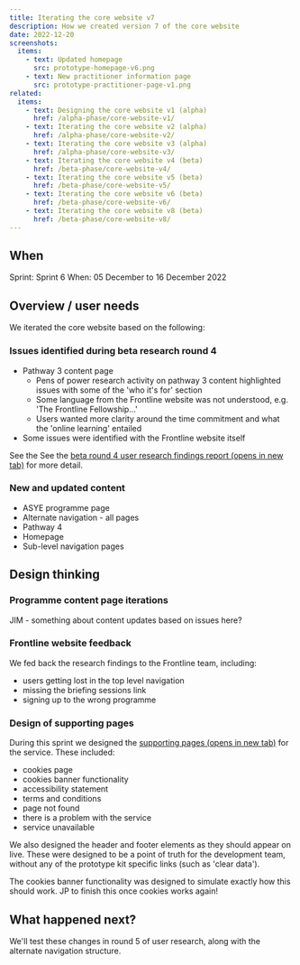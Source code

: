 ```yaml
---
title: Iterating the core website v7
description: How we created version 7 of the core website
date: 2022-12-20
screenshots:
  items:
    - text: Updated homepage
      src: prototype-homepage-v6.png
    - text: New practitioner information page
      src: prototype-practitioner-page-v1.png
related:
  items:
    - text: Designing the core website v1 (alpha)
      href: /alpha-phase/core-website-v1/
    - text: Iterating the core website v2 (alpha)
      href: /alpha-phase/core-website-v2/
    - text: Iterating the core website v3 (alpha)
      href: /alpha-phase/core-website-v3/
    - text: Iterating the core website v4 (beta)
      href: /beta-phase/core-website-v4/
    - text: Iterating the core website v5 (beta)
      href: /beta-phase/core-website-v5/
    - text: Iterating the core website v6 (beta)
      href: /beta-phase/core-website-v6/
    - text: Iterating the core website v8 (beta)
      href: /beta-phase/core-website-v8/
---
```


## When
Sprint: Sprint 6
When: 05 December to 16 December 2022

## Overview / user needs
We iterated the core website based on the following:

### Issues identified during beta research round 4

- Pathway 3 content page
  - Pens of power research activity on pathway 3 content highlighted issues with some of the 'who it's for' section
  - Some language from the Frontline website was not understood, e.g. 'The Frontline Fellowship...'
  - Users wanted more clarity around the time commitment and what the 'online learning' entailed
- Some issues were identified with the Frontline website itself

See the See the <a href="https://docs.google.com/presentation/d/18i8lvGJL9-YLO5xgmtbZ-Nn1r2Yz23cYGSFbW6VjVeY/edit?usp=share_link" target="_blank">beta round 4 user research findings report (opens in new tab)</a> for more detail.

### New and updated content

- ASYE programme page
- Alternate navigation - all pages
- Pathway 4
- Homepage
- Sub-level navigation pages

## Design thinking

### Programme content page iterations
JIM - something about content updates based on issues here?

### Frontline website feedback
We fed back the research findings to the Frontline team, including:
- users getting lost in the top level navigation
- missing the briefing sessions link
- signing up to the wrong programme

### Design of supporting pages
During this sprint we designed the <a href="https://vcf-sw-career-dev-prototype.herokuapp.com/supporting-pages/list-of-pages" target="_blank">supporting pages (opens in new tab)</a> for the service. These included:
- cookies page
- cookies banner functionality
- accessibility statement
- terms and conditions
- page not found
- there is a problem with the service
- service unavailable

We also designed the header and footer elements as they should appear on live. These were designed to be a point of truth for the development team, without any of the prototype kit specific links (such as 'clear data').

The cookies banner functionality was designed to simulate exactly how this should work. JP to finish this once cookies works again!

## What happened next?
We'll test these changes in round 5 of user research, along with the alternate navigation structure.
